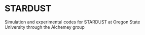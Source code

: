 # STARDUST
Simulation and experimental codes for STARDUST at Oregon State University through the Alchemey group
